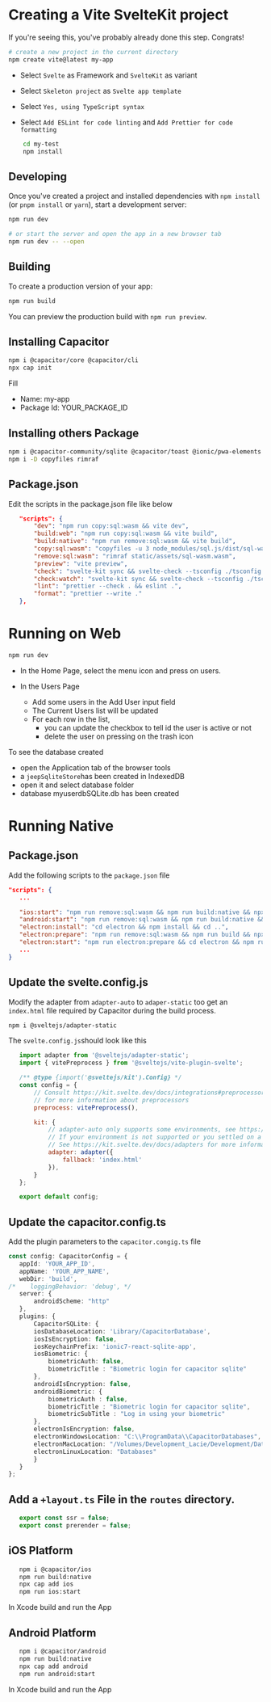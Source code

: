 
# Creating a Vite SvelteKit project

If you're seeing this, you've probably already done this step. Congrats!

```bash
# create a new project in the current directory
npm create vite@latest my-app
```

 - Select `Svelte` as Framework and `SvelteKit` as variant

 - Select `Skeleton project` as `Svelte app template`

 - Select `Yes, using TypeScript syntax`

 - Select `Add ESLint for code linting` and `Add Prettier for code formatting`

```bash
    cd my-test
    npm install
```

## Developing

Once you've created a project and installed dependencies with `npm install` (or `pnpm install` or `yarn`), start a development server:

```bash
npm run dev

# or start the server and open the app in a new browser tab
npm run dev -- --open
```

## Building

To create a production version of your app:

```bash
npm run build
```

You can preview the production build with `npm run preview`.


## Installing Capacitor

```bash
npm i @capacitor/core @capacitor/cli
npx cap init
```

Fill
 - Name: my-app
 - Package Id: YOUR_PACKAGE_ID  

## Installing others Package

```bash
npm i @capacitor-community/sqlite @capacitor/toast @ionic/pwa-elements rxjs
npm i -D copyfiles rimraf
```

## Package.json

 Edit the scripts in the package.json file like below

 ```json
    "scripts": {
		"dev": "npm run copy:sql:wasm && vite dev",
		"build:web": "npm run copy:sql:wasm && vite build",
		"build:native": "npm run remove:sql:wasm && vite build",
		"copy:sql:wasm": "copyfiles -u 3 node_modules/sql.js/dist/sql-wasm.wasm static/assets",
		"remove:sql:wasm": "rimraf static/assets/sql-wasm.wasm",
		"preview": "vite preview",
		"check": "svelte-kit sync && svelte-check --tsconfig ./tsconfig.json",
		"check:watch": "svelte-kit sync && svelte-check --tsconfig ./tsconfig.json --watch",
		"lint": "prettier --check . && eslint .",
		"format": "prettier --write ."
	}, 
 ```

# Running on Web

 ```bash
 npm run dev
 ```
 - In the Home Page, select the menu icon and press on users.

 - In the Users Page 

    - Add some users in the Add User input field
    - The Current Users list will be updated
    - For each row in the list, 
        - you can update the checkbox to tell id the user is active or not 
        - delete the user on pressing on the trash icon


 To see the database created 
 - open the Application tab of the browser tools
 - a `jeepSqliteStore`has been created in IndexedDB 
 - open it and select database folder
 - database myuserdbSQLite.db has been created 

# Running Native 


## Package.json

 Add the following scripts to the `package.json` file

 ```json
 "scripts": {
	...

    "ios:start": "npm run remove:sql:wasm && npm run build:native && npx cap sync && npx cap copy && npx cap open ios",
    "android:start": "npm run remove:sql:wasm && npm run build:native && npx cap sync && npx cap copy && npx cap open android",
    "electron:install": "cd electron && npm install && cd ..",
    "electron:prepare": "npm run remove:sql:wasm && npm run build && npx cap sync @capacitor-community/electron && npx cap copy @capacitor-community/electron",
    "electron:start": "npm run electron:prepare && cd electron && npm run electron:start",
	...
 }
 ```

## Update the svelte.config.js

 Modify the adapter from `adapter-auto` to `adaper-static` too get an `index.html` file required by Capacitor during the build process.

 ```bash
 npm i @sveltejs/adapter-static
 ```

 The `svelte.config.js`should look like this

 ```js
	import adapter from '@sveltejs/adapter-static';
	import { vitePreprocess } from '@sveltejs/vite-plugin-svelte';

	/** @type {import('@sveltejs/kit').Config} */
	const config = {
		// Consult https://kit.svelte.dev/docs/integrations#preprocessors
		// for more information about preprocessors
		preprocess: vitePreprocess(),

		kit: {
			// adapter-auto only supports some environments, see https://kit.svelte.dev/docs/adapter-auto for a list.
			// If your environment is not supported or you settled on a specific environment, switch out the adapter.
			// See https://kit.svelte.dev/docs/adapters for more information about adapters.
			adapter: adapter({
				fallback: 'index.html'
			}),
		}
	};

	export default config;
 ```

## Update the capacitor.config.ts

 Add the plugin parameters to the `capacitor.congig.ts` file

 ```ts
const config: CapacitorConfig = {
    appId: 'YOUR_APP_ID',
    appName: 'YOUR_APP_NAME',
    webDir: 'build',
/*    loggingBehavior: 'debug', */
    server: {
        androidScheme: "http"
    },
    plugins: {
        CapacitorSQLite: {
        iosDatabaseLocation: 'Library/CapacitorDatabase',
        iosIsEncryption: false,
        iosKeychainPrefix: 'ionic7-react-sqlite-app',
        iosBiometric: {
            biometricAuth: false,
            biometricTitle : "Biometric login for capacitor sqlite"
        },
        androidIsEncryption: false,
        androidBiometric: {
            biometricAuth : false,
            biometricTitle : "Biometric login for capacitor sqlite",
            biometricSubTitle : "Log in using your biometric"
        },
        electronIsEncryption: false,
        electronWindowsLocation: "C:\\ProgramData\\CapacitorDatabases",
        electronMacLocation: "/Volumes/Development_Lacie/Development/Databases",
        electronLinuxLocation: "Databases"
        }
    }
};
```
## Add a `+layout.ts` File in the `routes` directory. 

 ```ts
	export const ssr = false;
	export const prerender = false;
 ```

## iOS Platform

 ```bash
	npm i @capacitor/ios
	npm run build:native
	npx cap add ios
	npm run ios:start
 ```

 In Xcode build and run the App

## Android Platform

 ```bash
	npm i @capacitor/android
	npm run build:native
	npx cap add android
	npm run android:start
 ```

 In Xcode build and run the App
